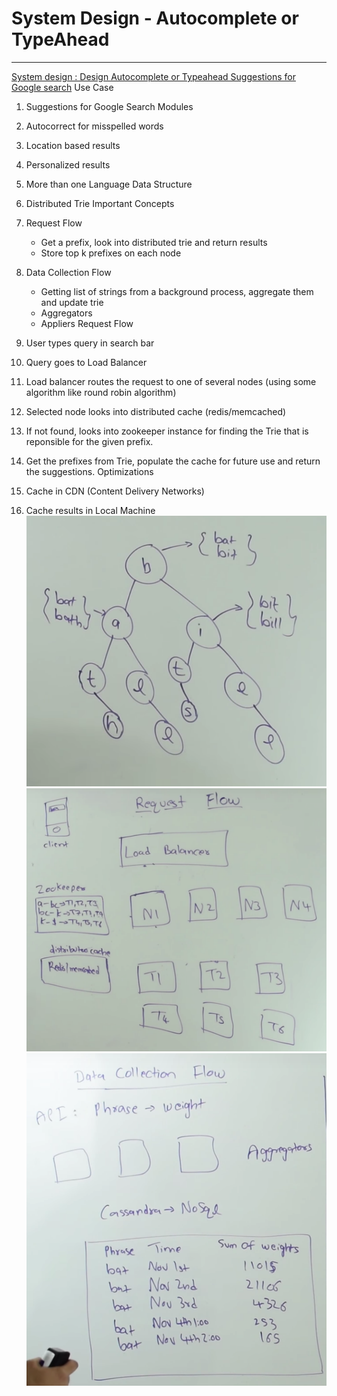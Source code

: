 # System Design - Autocomplete or TypeAhead

---

[System design : Design Autocomplete or Typeahead Suggestions for Google search](https://www.youtube.com/watch?v=us0qySiUsGU)
Use Case

1. Suggestions for Google Search
Modules

1. Autocorrect for misspelled words

2. Location based results

3. Personalized results

4. More than one Language
Data Structure

1. Distributed Trie
Important Concepts

1. Request Flow
    - Get a prefix, look into distributed trie and return results
    - Store top k prefixes on each node

2. Data Collection Flow
    - Getting list of strings from a background process, aggregate them and update trie
    - Aggregators
    - Appliers
Request Flow

1. User types query in search bar

2. Query goes to Load Balancer

3. Load balancer routes the request to one of several nodes (using some algorithm like round robin algorithm)

4. Selected node looks into distributed cache (redis/memcached)

5. If not found, looks into zookeeper instance for finding the Trie that is reponsible for the given prefix.

6. Get the prefixes from Trie, populate the cache for future use and return the suggestions.
Optimizations

1. Cache in CDN (Content Delivery Networks)

2. Cache results in Local Machine
![ii9 ](media/System-Design-Autocomplete-or-TypeAhead-image1.png)
![DO 0 ](media/System-Design-Autocomplete-or-TypeAhead-image2.png)
![Neo プ ャ ](media/System-Design-Autocomplete-or-TypeAhead-image3.png)
